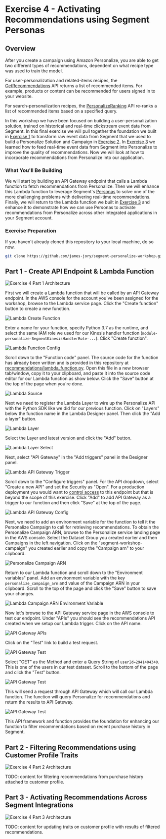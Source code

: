# Exercise 4 - Activating Recommendations using Segment Personas

## Overview

After you create a campaign using Amazon Personalize, you are able to get two different types of recommendations, dependent on what recipe type was used to train the model.

For user-personalization and related-items recipes, the [GetRecommendations](https://docs.aws.amazon.com/personalize/latest/dg/API_RS_GetRecommendations.html) API returns a list of recommended items. For example, products or content can be recommended for users signed in to your website.

For search-personalization recipes, the [PersonalizeRanking](https://docs.aws.amazon.com/personalize/latest/dg/API_RS_PersonalizeRanking.html) API re-ranks a list of recommended items based on a specified query.

In this workshop we have been focused on building a user-personalization solution, trained on historical and real-time clickstream event data from Segment. In this final exercise we will pull together the foundation we built in [Exercise 1](../exercise1) to transform raw event data from Segment that we used to build a Personalize Solution and Campaign in [Exercise 2](../exercise2). In [Exercise 3](../exercise3) we learned how to feed real-time event data from Segment into Personalize to improve the quality of recommendations. Now we will look at how to incorporate recommendations from Personalize into our application.

### What You'll Be Building

We will start by building an API Gateway endpoint that calls a Lambda function to fetch recommendations from Personalize. Then we will enhance this Lambda function to leverage Segment's [Personas](https://segment.com/docs/personas/) to solve one of the more challenging problems with delivering real-time recommendations. Finally, we will return to the Lambda function we built in [Exercise 3](../exercise3) and enhance it to demonstrate how we can use Personas to activate recommendations from Personalize across other integrated applications in your Segment account.

### Exercise Preparation

If you haven't already cloned this repository to your local machine, do so now.

```bash
git clone https://github.com/james-jory/segment-personalize-workshop.git
```

## Part 1 - Create API Endpoint & Lambda Function

![Exercise 4 Part 1 Architecture](images/Architecture-Exercise4-Part1.png)

First we will create a Lambda function that will be called by an API Gateway endpoint. In the AWS console for the account you've been assigned for the workshop, browse to the Lambda service page. Click the "Create function" button to create a new function.

![Lambda Create Function](images/LambdaCreateFunction.png)

Enter a name for your function, specify Python 3.7 as the runtime, and select the same IAM role we used for our Kinesis handler function (`module-personalize-SegmentKinesisHandlerRole-...`). Click "Create function".

![Lambda Function Config](images/LambdaRecEndpointCreate.png)

Scroll down to the "Function code" panel. The source code for the function has already been written and is provided in this repository at [recommendations/lambda_function.py](recommendations/lambda_function.py). Open this file in a new browser tab/window, copy it to your clipboard, and paste it into the source code editor for our Lambda function as show below. Click the "Save" button at the top of the page when you're done.

![Lambda Source](images/LambdaRecFunctionSource.png)

Next we need to register the Lambda Layer to wire up the Personalize API with the Python SDK like we did for our previous function. Click on "Layers" below the function name in the Lambda Designer panel. Then click the "Add a layer" button.

![Lambda Layer](images/LambdaRecAddLayer.png)

Select the Layer and latest version and click the "Add" button.

![Lambda Layer Select](images/LambdaAddLayerSelect.png)

Next, select "API Gateway" in the "Add triggers" panel in the Designer panel.

![Lambda API Gateway Trigger](images/LambdaRecAPIGW_Trigger.png)

Scroll down to the "Configure triggers" panel. For the API dropdown, select "Create a new API" and set the Security as "Open". For a production deployment you would want to [control access](https://docs.aws.amazon.com/apigateway/latest/developerguide/apigateway-control-access-to-api.html) to this endpoint but that is beyond the scope of this exercise. Click "Add" to add API Gateway as a trigger to our function and then click "Save" at the top of the page.

![Lambda API Gateway Config](images/LambdaRecAPIGW_Config.png)

Next, we need to add an environment variable for the function to tell it the Personalize Campaign to call for retrieving recommendations. To obtain the Personalize Campaign ARN, browse to the Personalize service landing page in the AWS console. Select the Dataset Group you created earlier and then Campaigns in the left navigation. Click on the "segment-workshop-campaign" you created earlier and copy the "Campaign arn" to your clipboard.

![Personalize Campaign ARN](images/PersonalizeCampaignArn.png)

Return to our Lambda function and scroll down to the "Environment variables" panel. Add an environment variable with the key `personalize_campaign_arn` and value of the Campaign ARN in your clipboard. Scroll to the top of the page and click the "Save" button to save your changes.

![Lambda Campaign ARN Environment Variable](images/LambdaRecCampaignArn.png)

Now let's browse to the API Gateway service page in the AWS console to test our endpoint. Under "APIs" you should see the recommendations API created when we setup our Lambda trigger. Click on the API name.

![API Gateway APIs](images/APIGW_endpoint.png)

Click on the "Test" link to build a test request.

![API Gateway Test](images/APIGW_Test.png)

Select "GET" as the Method and enter a Query String of `userId=2941404340`. This is one of the users in our test dataset. Scroll to the bottom of the page and click the "Test" button.

![API Gateway Test](images/APIGW_TestGet.png)

This will send a request through API Gateway which will call our Lambda function. The function will query Personalize for recommendations and return the results to API Gateway.

![API Gateway Test](images/APIGW_TestGetResults.png)

This API framework and function provides the foundation for enhancing our function to filter recommendations based on recent purchase history in Segment.

## Part 2 - Filtering Recommendations using Customer Profile Traits

![Exercise 4 Part 2 Architecture](images/Architecture-Exercise4-Part2.png)

TODO: content for filtering recommendations from purchase history attached to customer profile.

## Part 3 - Activating Recommendations Across Segment Integrations

![Exercise 4 Part 3 Architecture](images/Architecture-Exercise4-Part3.png)

TODO: content for updating traits on customer profile with results of filtered recommendations.